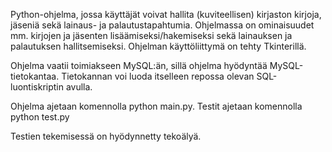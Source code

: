 Python-ohjelma, jossa käyttäjät voivat hallita (kuviteellisen) kirjaston kirjoja, jäseniä sekä lainaus- ja palautustapahtumia. Ohjelmassa on ominaisuudet mm. kirjojen ja jäsenten lisäämiseksi/hakemiseksi sekä lainauksen ja palautuksen hallitsemiseksi. Ohjelman käyttöliittymä on tehty Tkinterillä.

Ohjelma vaatii toimiakseen MySQL:än, sillä ohjelma hyödyntää MySQL-tietokantaa. Tietokannan voi luoda itselleen repossa olevan SQL-luontiskriptin avulla.

Ohjelma ajetaan komennolla python main.py. Testit ajetaan komennolla python test.py

Testien tekemisessä on hyödynnetty tekoälyä.

